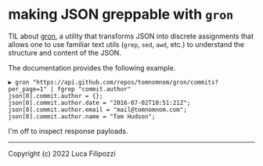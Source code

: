 # making JSON greppable with `gron`

TIL about [gron](https://github.com/tomnomnom/gron), a utility that transforms JSON into discrete
assignments that allows one to use familiar text utils (`grep`, `sed`, `awd`, etc.) to understand
the structure and content of the JSON.

The documentation provides the following example.

```
▶ gron "https://api.github.com/repos/tomnomnom/gron/commits?per_page=1" | fgrep "commit.author"
json[0].commit.author = {};
json[0].commit.author.date = "2016-07-02T10:51:21Z";
json[0].commit.author.email = "mail@tomnomnom.com";
json[0].commit.author.name = "Tom Hudson";
```

I'm off to inspect response payloads.

---
Copyright (c) 2022 Luca Filipozzi
